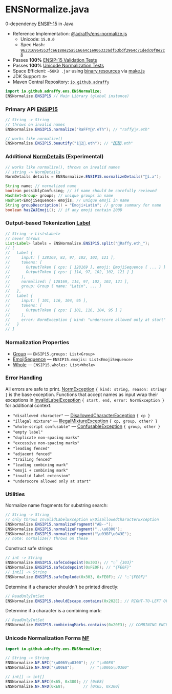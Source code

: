 # ENSNormalize.java
0-dependency [ENSIP-15](https://docs.ens.domains/ens-improvement-proposals/ensip-15-normalization-standard) in Java

* Reference Implementation: [@adraffy/ens-normalize.js](https://github.com/adraffy/ens-normalize.js)
	* Unicode: `15.0.0`
	* Spec Hash: [`962316964553fce6188e25a5166a4c1e906333adf53bdf2964c71dedc0f8e2c8`](https://github.com/ensdomains/docs/blob/master/ens-improvement-proposals/ensip-15/spec.json)
* Passes **100%** [ENSIP-15 Validation Tests](https://github.com/ensdomains/docs/blob/master/ens-improvement-proposals/ensip-15/tests.json)
* Passes **100%** [Unicode Normalization Tests](https://unicode.org/Public/15.0.0/ucd/NormalizationTest.txt)
* Space Efficient: `~58KB .jar` using [binary resources](./lib/src/main/resources/) via [make.js](./compress/make.js)
* JDK Support: `8+`
* Maven Central Repository: [`io.github.adraffy`
](https://central.sonatype.com/artifact/io.github.adraffy/ens-normalize/) 
```java
import io.github.adraffy.ens.ENSNormalize;
ENSNormalize.ENSIP15 // Main Library (global instance)
```

### Primary API [ENSIP15](./lib/src/main/java/io/github/adraffy/ens/ENSIP15.java)

```java
// String -> String
// throws on invalid names
ENSNormalize.ENSIP15.normalize("RaFFY🚴‍♂️.eTh"); // "raffy🚴‍♂.eth"

// works like normalize()
ENSNormalize.ENSIP15.beautify("1⃣2⃣.eth"); // "1️⃣2️⃣.eth"
```

### Additional [NormDetails](./lib/src/main/java/io/github/adraffy/ens/NormDetails.java) (Experimental)
```java
// works like normalize(), throws on invalid names
// string -> NormDetails
NormDetails details = ENSNormalize.ENSIP15.normalizeDetails("💩ì.a");

String name; // normalized name
boolean possiblyConfusing; // if name should be carefully reviewed
HashSet<Group> groups; // unique groups in name
HashSet<EmojiSequence> emojis; // unique emoji in name
String groupDescription() = "Emoji+Latin"; // group summary for name
boolean hasZWJEmoji(); // if any emoji contain 200D
```

### Output-based Tokenization [Label](./lib/src/main/java/io/github/adraffy/ens/Label.java)

```java
// String -> List<Label>
// never throws
List<Label> labels = ENSNormalize.ENSIP15.split("💩Raffy.eth_");
// [
//   Label {
//     input: [ 128169, 82, 97, 102, 102, 121 ],  
//     tokens: [
//       OutputToken { cps: [ 128169 ], emoji: EmojiSequence { ... } }
//       OutputToken { cps: [ 114, 97, 102, 102, 121 ] }
//     ],
//     normalized: [ 128169, 114, 97, 102, 102, 121 ],
//     group: Group { name: "Latin", ... }
//   },
//   Label {
//     input: [ 101, 116, 104, 95 ],
//     tokens: [ 
//       OutputToken { cps: [ 101, 116, 104, 95 ] }
//     ],
//     error: NormException { kind: "underscore allowed only at start" }
//   }
// ]
```

### Normalization Properties

* [Group](./lib/src/main/java/io/github/adraffy/ens/Group.java) — `ENSIP15.groups: List<Group>`
* [EmojiSequence](./lib/src/main/java/io/github/adraffy/ens/EmojiSequence.java) — `ENSIP15.emojis: List<EmojiSequence>`
* [Whole](./lib/src/main/java/io/github/adraffy/ens/Whole.java) — `ENSIP15.wholes: List<Whole>`

### Error Handling

All errors are safe to print. [NormException](./lib/src/main/java/io/github/adraffy/ens/NormException.java) `{ kind: string, reason: string? }` is the base exception.  Functions that accept names as input wrap their exceptions in [InvalidLabelException](./lib/src/main/java/io/github/adraffy/ens/InvalidLabelException.java) `{ start, end, error: NormException }` for additional context.

* `"disallowed character"` — [DisallowedCharacterException](./lib/src/main/java/io/github/adraffy/ens/DisallowedCharacterException.java) `{ cp }`
* `"illegal mixture"` — [IllegalMixtureException](./lib/src/main/java/io/github/adraffy/ens/IllegalMixtureException.java) `{ cp, group, other? }`
* `"whole-script confusable"` — [ConfusableException](./lib/src/main/java/io/github/adraffy/ens/ConfusableException.java) `{ group, other }`
* `"empty label"`
* `"duplicate non-spacing marks"`
* `"excessive non-spacing marks"`
* `"leading fenced"`
* `"adjacent fenced"`
* `"trailing fenced"`
* `"leading combining mark"`
* `"emoji + combining mark"`
* `"invalid label extension"`
* `"underscore allowed only at start"`

### Utilities

Normalize name fragments for substring search:
```java
// String -> String
// only throws InvalidLabelException w/DisallowedCharacterException
ENSNormalize.ENSIP15.normalizeFragment("AB--");
ENSNormalize.ENSIP15.normalizeFragment("..\u0300");
ENSNormalize.ENSIP15.normalizeFragment("\u03BF\u043E");
// note: normalize() throws on these
```

Construct safe strings:
```java
// int -> String
ENSNormalize.ENSIP15.safeCodepoint(0x303); // "◌̃ {303}"
ENSNormalize.ENSIP15.safeCodepoint(0xFE0F); // "{FE0F}"
// int[] -> String
ENSNormalize.ENSIP15.safeImplode(0x303, 0xFE0F); // "◌̃{FE0F}"
```
Determine if a character shouldn't be printed directly:
```java
// ReadOnlyIntSet 
ENSNormalize.ENSIP15.shouldEscape.contains(0x202E); // RIGHT-TO-LEFT OVERRIDE => true
```
Determine if a character is a combining mark:
```java
// ReadOnlyIntSet
ENSNormalize.ENSIP15.combiningMarks.contains(0x20E3); // COMBINING ENCLOSING KEYCAP => true
```

### Unicode Normalization Forms [NF](./lib/src/main/java/io/github/adraffy/ens/NF.java)

```java
import io.github.adraffy.ens.ENSNormalize;

// String -> String
ENSNormalize.NF.NFC("\u0065\u0300"); // "\u00E8"
ENSNormalize.NF.NFD("\u00E8");       // "\u0065\u0300"

// int[] -> int[]
ENSNormalize.NF.NFC(0x65, 0x300); // [0xE8]
ENSNormalize.NF.NFD(0xE8);        // [0x65, 0x300]
```
